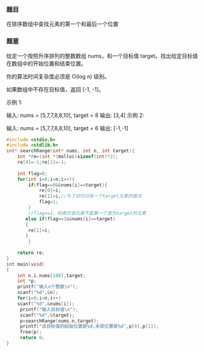 ### 题目
在排序数组中查找元素的第一个和最后一个位置
### 题意
给定一个按照升序排列的整数数组 nums，和一个目标值 target。找出给定目标值在数组中的开始位置和结束位置。

你的算法时间复杂度必须是 O(log n) 级别。

如果数组中不存在目标值，返回 [-1, -1]。

示例 1:

输入: nums = [5,7,7,8,8,10], target = 8
输出: [3,4]
示例 2:

输入: nums = [5,7,7,8,8,10], target = 6
输出: [-1,-1]
~~~ c
#include <stdio.h>
#include <stdlib.h>
int* searchRange(int* nums, int n, int target){
    int *re=(int *)malloc(sizeof(int)*2);
    re[0]=-1;re[1]=-1;
    
    int flag=0;
    for(int i=0;i<n;i++){
        if(flag==0&&nums[i]==target){
            re[0]=i;
            re[1]=i;//为了对付只有一个target元素的情况
            flag=1;
        }
        //flag==1，则表示该元素不是第一个值为target的元素
       else if(flag==1&&nums[i]==target)
       {
       	re[1]=i;
	   }
        }
            
    return re;
}
int main(void)
{
	int n,i,nums[100],target;
	int *p;
	printf("输入n个整数\n");
	scanf("%d",&n);
	for(i=0;i<n;i++)
	scanf("%d",&nums[i]);
	 printf("输入目标值\n");
	 scanf("%d",&target);
	 p=searchRange(nums,n,target);
	 printf("该目标值的起始位置是%d,末尾位置是%d",p[0],p[1]);
	 free(p);
	 return 0;
}
~~~
